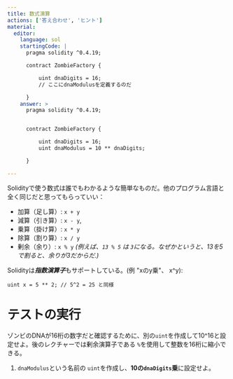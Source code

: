 ```yaml
---
title: 数式演算
actions: ['答え合わせ', 'ヒント']
material:
  editor:
    language: sol
    startingCode: |
      pragma solidity ^0.4.19;

      contract ZombieFactory {

          uint dnaDigits = 16;
          // ここにdnaModulusを定義するのだ

      }
    answer: >
      pragma solidity ^0.4.19;


      contract ZombieFactory {

          uint dnaDigits = 16;
          uint dnaModulus = 10 ** dnaDigits;

      }

---
```


Solidityで使う数式は誰でもわかるような簡単なものだ。他のプログラム言語と全く同じだと思ってもらっていい：

* 加算（足し算）: `x + y`
* 減算（引き算）: `x - y`,
* 乗算（掛け算）: `x * y`
* 除算（割り算）: `x / y`
* 剰余（余り）: `x % y` _(例えば、`13 % 5` は `3`になる。なぜかというと、13を5で割ると、余りが3だからだ.)_

Solidityは***指数演算子***もサポートしている。(例 "xのy乗"、 x^y):

```
uint x = 5 ** 2; // 5^2 = 25 と同様
```

# テストの実行

ゾンビのDNAが16桁の数字だと確認するために、別の`uint`を作成して10^16と設定せよ。後のレクチャーでは剰余演算子である `%`を使用して整数を16桁に縮小できる。

1. `dnaModulus`という名前の `uint`を作成し、**10の`dnaDigits`乗**に設定せよ。
